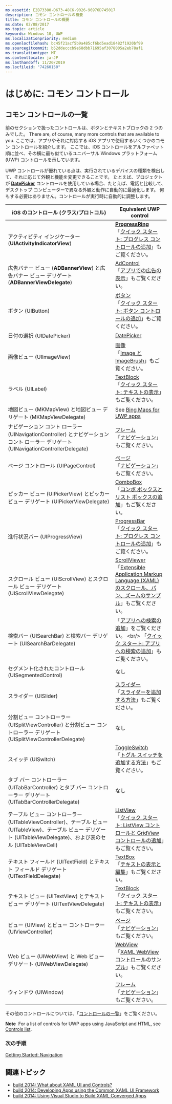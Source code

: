 ```yaml
---
ms.assetid: E2B73380-D673-48C6-9026-96976D745017
description: コモン コントロールの概要
title: コモン コントロールの概要
ms.date: 02/08/2017
ms.topic: article
keywords: Windows 10, UWP
ms.localizationpriority: medium
ms.openlocfilehash: bc45f21acf5b9a485cf6bd5ead18482f1920bf99
ms.sourcegitcommit: b52ddecccb9e68dbb71695af3078005a2eb78af1
ms.translationtype: MT
ms.contentlocale: ja-JP
ms.lasthandoff: 11/20/2019
ms.locfileid: "74260150"
---
```

# <a name="getting-started-common-controls"></a>はじめに: コモン コントロール


## <a name="common-controls-list"></a>コモン コントロールの一覧

前のセクションで扱ったコントロールは、ボタンとテキストブロックの 2 つのみでした。 There are, of course, many more controls that are available to you. ここでは、アプリやそれに対応する iOS アプリで使用するいくつかのコモン コントロールを紹介します。 ここでは、iOS コントロールをアルファベット順に並べ、その横に最も似ているユニバーサル Windows プラットフォーム (UWP) コントロールを示しています。

UWP コントロールが優れている点は、実行されているデバイスの種類を検出して、それに応じて外観と機能を変更できることです。 たとえば、プロジェクトが [**DatePicker**](https://docs.microsoft.com/previous-versions/windows/apps/br211681(v=win.10)) コントロールを使用している場合、たとえば、電話と比較して、デスクトップ コンピューターで異なる外観と動作に自動的に最適化します。 何もする必要はありません。コントロールが実行時に自動的に調整します。

| iOS のコントロール (クラス/プロトコル) | Equivalent UWP control |
|------------------------------|--------------------------------------|
| アクティビティ インジケーター (**UIActivityIndicatorView**) | [**ProgressRing**](https://docs.microsoft.com/uwp/api/Windows.UI.Xaml.Controls.ProgressRing) <br/> 「[クイック スタート: プログレス コントロールの追加](https://docs.microsoft.com/previous-versions/windows/apps/hh780651(v=win.10))」もご覧ください。 |
| 広告バナー ビュー (**ADBannerView**) と広告バナー ビュー デリゲート (**ADBannerViewDelegate**) | [AdControl](https://docs.microsoft.com/uwp/api/microsoft.advertising.winrt.ui.adcontrol) <br/> 「[アプリでの広告の表示](../monetize/display-ads-in-your-app.md)」もご覧ください。 |
| ボタン (UIButton) | [ボタン](https://docs.microsoft.com/uwp/api/Windows.UI.Xaml.Controls.Button) <br/> 「[クイック スタート: ボタン コントロールの追加](https://docs.microsoft.com/previous-versions/windows/apps/jj153346(v=win.10))」もご覧ください。 |
| 日付の選択 (UIDatePicker) | [DatePicker](https://docs.microsoft.com/previous-versions/windows/apps/br211681(v=win.10)) |
| 画像ビュー (UIImageView) | [画像](https://docs.microsoft.com/uwp/api/Windows.UI.Xaml.Controls.Image) <br/> 「[Image と ImageBrush](https://docs.microsoft.com/windows/uwp/controls-and-patterns/images-imagebrushes)」もご覧ください。 |
| ラベル (UILabel) | [TextBlock](https://docs.microsoft.com/uwp/api/Windows.UI.Xaml.Controls.TextBlock) <br/> 「[クイック スタート: テキストの表示](https://docs.microsoft.com/previous-versions/windows/apps/hh700392(v=win.10))」もご覧ください。 |
| 地図ビュー (MKMapView) と地図ビュー デリゲート (MKMapViewDelegate) | See [Bing Maps for UWP apps](https://msdn.microsoft.com/library/hh846481) |
| ナビゲーション コント ローラー (UINavigationController) とナビゲーション コント ローラー デリゲート (UINavigationControllerDelegate) | [フレーム](https://docs.microsoft.com/uwp/api/Windows.UI.Xaml.Controls.Frame) <br/> 「[ナビゲーション](https://docs.microsoft.com/windows/uwp/layout/navigation-basics)」もご覧ください。 |
| ページ コントロール (UIPageControl) | [ページ](https://docs.microsoft.com/uwp/api/Windows.UI.Xaml.Controls.Page) <br/> 「[ナビゲーション](https://docs.microsoft.com/windows/uwp/layout/navigation-basics)」もご覧ください。 |
| ピッカー ビュー (UIPickerView) とピッカー ビュー デリゲート (UIPickerViewDelegate) | [ComboBox](https://docs.microsoft.com/uwp/api/Windows.UI.Xaml.Controls.ComboBox) <br/> 「[コンボ ボックスとリスト ボックスの追加](https://docs.microsoft.com/previous-versions/windows/apps/hh780616(v=win.10))」もご覧ください。 |
| 進行状況バー (UIProgressView) | [ProgressBar](https://docs.microsoft.com/uwp/api/Windows.UI.Xaml.Controls.ProgressBar) <br/> 「[クイック スタート: プログレス コントロールの追加](https://docs.microsoft.com/previous-versions/windows/apps/hh780651(v=win.10))」もご覧ください。 |
| スクロール ビュー (UIScrollView) とスクロール ビュー デリゲート (UIScrollViewDelegate) | [ScrollViewer](https://docs.microsoft.com/uwp/api/Windows.UI.Xaml.Controls.ScrollViewer) <br/>  「[Extensible Application Markup Language (XAML) のスクロール、パン、ズームのサンプル](https://code.msdn.microsoft.com/windowsapps/xaml-scrollviewer-pan-and-949d29e9)」もご覧ください。 |
| 検索バー (UISearchBar) と検索バー デリゲート (UISearchBarDelegate) | 「[アプリへの検索の追加](https://docs.microsoft.com/previous-versions/windows/apps/jj130767(v=win.10))」をご覧ください。 <br/>  「[クイック スタート: アプリへの検索の追加](https://docs.microsoft.com/previous-versions/windows/apps/hh868180(v=win.10))」もご覧ください。 |
| セグメント化されたコントロール (UISegmentedControl) | なし |
| スライダー (UISlider) | [スライダー](https://docs.microsoft.com/uwp/api/Windows.UI.Xaml.Controls.Slider) <br/>  「[スライダーを追加する方法](https://docs.microsoft.com/previous-versions/windows/apps/hh868197(v=win.10))」もご覧ください。 |
| 分割ビュー コントローラー (UISplitViewController) と分割ビュー コントローラー デリゲート (UISplitViewControllerDelegate) | なし |
| スイッチ (UISwitch) | [ToggleSwitch](https://docs.microsoft.com/uwp/api/Windows.UI.Xaml.Controls.ToggleSwitch) <br/>  「[トグル スイッチを追加する方法](https://docs.microsoft.com/previous-versions/windows/apps/hh868198(v=win.10))」もご覧ください。 |
| タブ バー コントローラー (UITabBarController) とタブ バー コントローラー デリゲート (UITabBarControllerDelegate) | なし |
| テーブル ビュー コントローラー (UITableViewController)、テーブル ビュー (UITableView)、テーブル ビュー デリゲート (UITableViewDelegate)、および表のセル (UITableViewCell) | [ListView](https://docs.microsoft.com/uwp/api/Windows.UI.Xaml.Controls.ListView) <br/>  「[クイック スタート: ListView コントロールと GridView コントロールの追加](https://docs.microsoft.com/previous-versions/windows/apps/hh780650(v=win.10))」もご覧ください。 |
| テキスト フィールド (UITextField) とテキスト フィールド デリゲート (UITextFieldDelegate) | [TextBox](https://docs.microsoft.com/uwp/api/Windows.UI.Xaml.Controls.TextBox) <br/>  「[テキストの表示と編集](https://docs.microsoft.com/windows/uwp/design/controls-and-patterns/text-controls)」もご覧ください。 |
| テキスト ビュー (UITextView) とテキスト ビュー デリゲート (UITextViewDelegate) | [TextBlock](https://docs.microsoft.com/uwp/api/Windows.UI.Xaml.Controls.TextBlock) <br/>  「[クイック スタート: テキストの表示](https://docs.microsoft.com/previous-versions/windows/apps/hh700392(v=win.10))」もご覧ください。 |
| ビュー (UIView) とビュー コントローラー (UIViewController) | [ページ](https://docs.microsoft.com/uwp/api/Windows.UI.Xaml.Controls.Page) <br/>  「[ナビゲーション](https://docs.microsoft.com/windows/uwp/layout/navigation-basics)」もご覧ください。 |
| Web ビュー (UIWebView) と Web ビュー デリゲート (UIWebViewDelegate) | [WebView](https://docs.microsoft.com/uwp/api/Windows.UI.Xaml.Controls.WebView) <br/>  「[XAML WebView コントロールのサンプル](https://code.msdn.microsoft.com/windowsapps/XAML-WebView-control-sample-58ad63f7)」もご覧ください。 |
| ウィンドウ (UIWindow) | [フレーム](https://docs.microsoft.com/uwp/api/Windows.UI.Xaml.Controls.Frame) <br/>  「[ナビゲーション](https://docs.microsoft.com/windows/uwp/layout/navigation-basics)」もご覧ください。 |

その他のコントロールについては、「[コントロールの一覧](https://docs.microsoft.com/windows/uwp/design/controls-and-patterns/)」をご覧ください。

**Note**  For a list of controls for UWP apps using JavaScript and HTML, see [Controls list](https://docs.microsoft.com/previous-versions/windows/apps/hh465453(v=win.10)).

### <a name="next-step"></a>次の手順

[Getting Started: Navigation](getting-started-navigation.md)

## <a name="related-topics"></a>関連トピック

* [build 2014: What about XAML UI and Controls?](https://channel9.msdn.com/Events/Build/2014/2-516)
* [build 2014: Developing Apps using the Common XAML UI Framework](https://channel9.msdn.com/Events/Build/2014/2-507)
* [build 2014: Using Visual Studio to Build XAML Converged Apps](https://channel9.msdn.com/Events/Build/2014/3-591)
